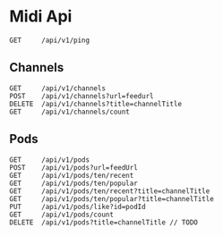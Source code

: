 # Midi Api

    GET     /api/v1/ping

## Channels 

    GET     /api/v1/channels
    POST    /api/v1/channels?url=feedurl
    DELETE  /api/v1/channels?title=channelTitle
    GET     /api/v1/channels/count
    
## Pods

    GET     /api/v1/pods
    POST    /api/v1/pods?url=feedUrl
    GET     /api/v1/pods/ten/recent
    GET     /api/v1/pods/ten/popular
    GET     /api/v1/pods/ten/recent?title=channelTitle
    GET     /api/v1/pods/ten/popular?title=channelTitle
    PUT     /api/v1/pods/like?id=podId
    GET     /api/v1/pods/count
    DELETE  /api/v1/pods?title=channelTitle // TODO
    
    


